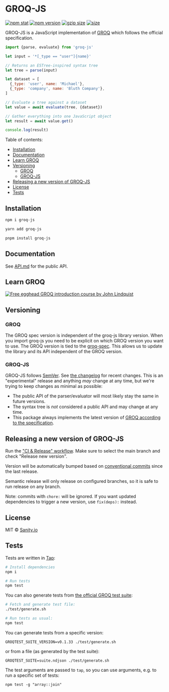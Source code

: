 # GROQ-JS<!-- omit in toc -->

[![npm stat](https://img.shields.io/npm/dm/groq-js.svg?style=flat-square)](https://npm-stat.com/charts.html?package=groq-js)
[![npm version](https://img.shields.io/npm/v/groq-js.svg?style=flat-square)](https://www.npmjs.com/package/groq-js)
[![gzip size][gzip-badge]][bundlephobia]
[![size][size-badge]][bundlephobia]

GROQ-JS is a JavaScript implementation of [GROQ](https://www.sanity.io/docs/how-queries-work) which follows the official specification.

```javascript
import {parse, evaluate} from 'groq-js'

let input = '*[_type == "user"]{name}'

// Returns an ESTree-inspired syntax tree
let tree = parse(input)

let dataset = [
  {_type: 'user', name: 'Michael'},
  {_type: 'company', name: 'Bluth Company'},
]

// Evaluate a tree against a dataset
let value = await evaluate(tree, {dataset})

// Gather everything into one JavaScript object
let result = await value.get()

console.log(result)
```

Table of contents:

- [Installation](#installation)
- [Documentation](#documentation)
- [Learn GROQ](#learn-groq)
- [Versioning](#versioning)
  - [GROQ](#groq)
  - [GROQ-JS](#groq-js-1)
- [Releasing a new version of GROQ-JS](#releasing-a-new-version-of-groq-js)
- [License](#license)
- [Tests](#tests)

## Installation

```bash
npm i groq-js
```

```bash
yarn add groq-js
```

```bash
pnpm install groq-js
```

## Documentation

See [API.md](API.md) for the public API.

## Learn GROQ

[![Free egghead GROQ introduction course by John Lindquist](https://user-images.githubusercontent.com/6188161/142889665-fc04ac47-d0fa-492b-897b-4203c97e94ec.png)](https://egghead.io/courses/introduction-to-groq-query-language-6e9c6fc0?utm_source=github&utm_medium=cta&utm_term=GROQ)

## Versioning

### GROQ

The GROQ spec version is independent of the groq-js library version. When you import groq-js you need to be explicit on which GROQ version you want to use. The GROQ version is tied to the [groq-spec](https://github.com/sanity-io/groq). This allows us to update the library and its API independent of the GROQ version.

### GROQ-JS

GROQ-JS follows [SemVer](https://semver.org).
See [the changelog](CHANGELOG.md) for recent changes.
This is an "experimental" release and anything _may_ change at any time, but we're trying to keep changes as minimal as possible:

- The public API of the parser/evaluator will most likely stay the same in future versions.
- The syntax tree is _not_ considered a public API and may change at any time.
- This package always implements the latest version of [GROQ according to the specification](https://github.com/sanity-io/groq).

## Releasing a new version of GROQ-JS

Run the ["CI & Release" workflow](https://github.com/sanity-io/groq-js/actions/workflows/test.yml). Make sure to select the main branch and check "Release new version".

Version will be automatically bumped based on [conventional commits](https://www.conventionalcommits.org/en/v1.0.0/) since the last release.

Semantic release will only release on configured branches, so it is safe to run release on any branch.

Note: commits with `chore:` will be ignored. If you want updated dependencies to trigger
a new version, use `fix(deps):` instead.

## License

MIT © [Sanity.io](https://www.sanity.io/)

## Tests

Tests are written in [Tap](https://node-tap.org/):

```bash
# Install dependencies
npm i

# Run tests
npm test
```

You can also generate tests from [the official GROQ test suite](https://github.com/sanity-io/groq-test-suite):

```bash
# Fetch and generate test file:
./test/generate.sh

# Run tests as usual:
npm test
```

You can generate tests from a specific version:

```shell
GROQTEST_SUITE_VERSION=v0.1.33 ./test/generate.sh
```

or from a file (as generated by the test suite):

```shell
GROQTEST_SUITE=suite.ndjson ./test/generate.sh
```

The test arguments are passed to `tap`, so you can use arguments, e.g. to run a specific set of tests:

```shell
npm test -g "array::join"
```

[gzip-badge]: https://img.shields.io/bundlephobia/minzip/groq-js?label=gzip%20size&style=flat-square
[size-badge]: https://img.shields.io/bundlephobia/min/groq-js?label=size&style=flat-square
[bundlephobia]: https://bundlephobia.com/package/groq-js

